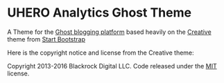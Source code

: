# UHERO Analytics Ghost Theme

A Theme for the [Ghost blogging platform](https://ghost.org/) based heavily on the [Creative](http://startbootstrap.com/template-overviews/creative/) theme from [Start Bootstrap](http://startbootstrap.com/)

Here is the copyright notice and license from the Creative theme:

Copyright 2013-2016 Blackrock Digital LLC. Code released under the [MIT](https://github.com/BlackrockDigital/startbootstrap-creative/blob/gh-pages/LICENSE) license.
